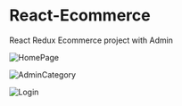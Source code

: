 # React-Ecommerce
React Redux Ecommerce project with Admin

![HomePage](https://user-images.githubusercontent.com/42738346/113141411-3373d900-9219-11eb-89fa-6d35718de432.png)

![AdminCategory](https://user-images.githubusercontent.com/42738346/113141433-3b337d80-9219-11eb-99cf-e95b2bcea082.png)

![Login](https://user-images.githubusercontent.com/42738346/113141452-3ec70480-9219-11eb-97cc-4b9ff895d699.png)
